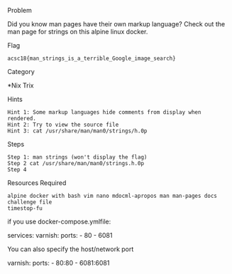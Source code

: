 Problem

Did you know man pages have their own markup language?  Check out the man page for strings on this alpine linux docker.

Flag

    acsc18{man_strings_is_a_terrible_Google_image_search}

Category

*Nix Trix

Hints

    Hint 1: Some markup languages hide comments from display when rendered.
    Hint 2: Try to view the source file
    Hint 3: cat /usr/share/man/man0/strings/h.0p

Steps

    Step 1: man strings (won't display the flag)
    Step 2 cat /usr/share/man/man0/strings.h.0p
    Step 4

Resources Required

    alpine docker with bash vim nano mdocml-apropos man man-pages docs
    challenge file
    timestop-fu



if you use docker-compose.ymlfile:

services:
    varnish:
        ports:
            - 80
            - 6081

You can also specify the host/network port

varnish:
    ports:
        - 80:80
        - 6081:6081
